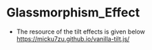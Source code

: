 # Glassmorphism_Effect
- The resource of the tilt effects is given below
https://micku7zu.github.io/vanilla-tilt.js/
